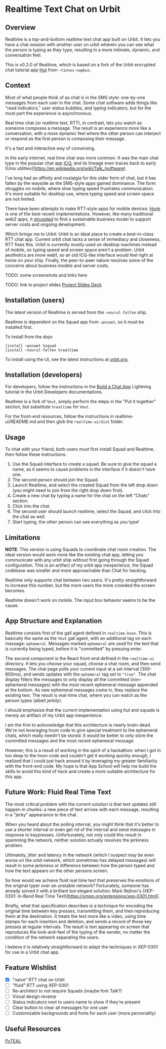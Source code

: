 # Realtime Text Chat on Urbit

## Overview

Realtime is a top-and-bottom realtime text chat app built on Urbit. It lets you have a chat session with another user on urbit wherein you can see what the person is typing as they type, resulting in a more intimate, dynamic, and conversation feel. 

This is v0.2.0 of Realtime, which is based on a fork of the Urbit encrypted chat tutorial app [Hut](https://github.com/urbit/docs-examples/tree/main/chat-app) from `~tinnus-napbus`. 

## Context

Most of what people think of as chat is in the SMS style: one-by-one messages from each user in the chat. Some chat software adds things like "read indicators," user status bubbles, and *typing* indicators, but for the most part the experience is asynchronous. 

Real time chat (or realtime text, RTT), in contrast, lets you watch as someone composes a message. The result is an experience more like a conversation, with a more dynamic feel where the other person can interject or respond as the first person is composing their message. 

It's a fast and interactive way of conversing. 

In the early internet, real time chat was more common. It was the main chat type in the popular chat app [ICQ](https://en.wikipedia.org/wiki/ICQ), and its lineage even traces back to early [Unix utilities](https://en.wikipedia.org/wiki/Talk_(software).

I've long had an affinity and nostalgia for this older form of chat, but it has fallen by the wayside as the SMS-style apps gained dominance. The form struggles on mobile, where slow typing speed frustrates communication. It's more suitable for desktop use, where typing speed and screen space are not limited. 

There have been attempts to make RTT-style apps for mobile devices: [Honk](https://honk.me) is one of the best recent implementations. However, like many traditional web2 apps, it [struggled](https://honk.me/sunset) to find a sustainable business model to support server costs and ongoing development. 

Which brings me to Urbit: Urbit is an ideal place to create a best-in-class RTT chat app. Current urbit chat lacks a sense of immediacy and closeness, RTT fixes this. Urbit is currently mostly used on desktop machines instead of mobile, so typing speed and screen space aren't a problem. Urbit aesthetics are more web1, so an old ICQ-like interface would feel right at home on your ship. Finally, the peer-to-peer nature resolves some of the concerns about business models and server costs.

TODO: some screenshots and links here

TODO: link to project slides 
[Project Slides Deck]()

## Installation (users)

The latest version of Realtime is served from the `~novrul-falfen` ship.

Realtime is dependent on the Squad app from `~pocwet`, so it must be installed first.

To install from the dojo: 
```
|install ~pocwet %squad
|install ~novrul-falfen %realtime
```

To install using the UI, see the latest instructions at [urbit.org](https://urbit.org/getting-started/installing-applications).

## Installation (developers)

For developers, follow the instructions in the [Build a Chat App](https://developers.urbit.org/guides/quickstart/chat-guide#put-it-together) Lightning tutorial in the Urbit Developers documentations. 

Realtime is a fork of `%hut`, simply perform the steps in the "Put it together" section, but substitute `%realtime` for `%hut`.

For the front-end resources, follow the instructions in realtime-ui/README.md and then glob the `realtime-ui/dist` folder. 

## Usage

To chat with your friend, both users must first install Squad and Realtime, then follow these instructions:

1. Use the Squad interface to create a squad. Be sure to give the squad a name, as it seems to cause problems in the interface if it doesn't have one. 
2. The second person should join the Squad. 
3. Launch Realtime, and select the created Squad from the left drop down (you might need to join from the right drop down first). 
4. Create a new chat by typing a name for the chat on the left "Chats" section.
5. Click into the chat.
6. The second user should launch realtime, select the Squad, and click into the chat as well.
7. Start typing, the other person can see everything as you type! 

## Limitations

**NOTE**: This version is using Squads to coordinate chat room creation. The ideal version would work more like the existing chat app, letting you communicate with any urbit ship without first going through the Squad configuration. This is an artifact of my urbit app inexperience, the Squad codebase was smaller and more approachable than Chat for hacking. 

Realtime only supports chat between two users. It's pretty straightforward to increase this number, but the more users the more crowded the screen becomes.

Realtime doesn't work on mobile. The input box behavior seems to be the cause.

## App Structure and Explanation

Realtime consists first of the gall agent defined in `realtime.hoon`. This is basically the same as the `%hut` gall agent, with an additional tag on each message: `ephemeral`. Messages marked `ephemeral` are used for the text that is currently being typed, before it is "committed" by pressing enter. 

The second component is the React front-end defined in the `realtime-ui` directory. It lets you choose your squad, choose a chat room, and then send messages. The chat page polls your current input at a set interval (300-800ms), and sends updates with the `ephemeral` tag set to `"true"`. The chat display filters the messages to only display all the committed (non-ephemeral messages) with the most recent ephemeral message appended at the bottom. As new ephemeral messages come in, they replace the existing text. The result is real-time chat, where you can watch as the person types (albeit jerkily). 

I should emphasize that the current implementation using hut and squads is merely an artifact of my Urbit app inexperience. 

I am the first to acknowledge that this architecture is nearly brain-dead. We're not leveraging hoon code to give special treatment to the ephemeral chats, which really needn't be stored. It would be better to only store the committed messages and the most recent ephemeral message. 

However, this is a result of working in the spirit of a hackathon: when I got in too deep to the hoon code and couldn't get it working quickly enough, I realized that I could just hack around it by leveraging my greater familiarity with the front-end code. My hope is that App School will help me build the skills to avoid this kind of hack and create a more suitable architecture for this app. 

## Future Work: Fluid Real Time Text

The most critical problem with the current solution is that text updates still happen in chunks: a new piece of text arrives with each message, resulting in a "jerky" appearance to the chat. 

When you heard about the polling interval, you might think that it's better to use a shorter interval or even get rid of the interval and send messages in response to keypresses. Unfortunately, not only could this result in spamming the network, neither solution actually resolves the jerkiness problem. 

Ultimately, jitter and latency in the network (which I suspect may be even worse on the urbit network, which sometimes has delayed messages) will result in some jerkiness or difference between how the person typed and how the text appears on the other persons screen. 

So how would we achieve fluid real time text that preserves the emotions of the original typer over an unstable network? Fortunately, someone has already solved it with a brilliant but elegant solution: Mark Rejhon's (XEP-0301: In-Band Real Time Text)[https://xmpp.org/extensions/xep-0301.html].

Briefly, what that specification describes is a technique for encoding the original time between key presses, transmitting them, and then reproducing them at the destination. It treats the text more like a video, using time stamps for each insertion and deletion, and sends a record of those key presses at regular intervals. The result is text appearing on screen that reproduces the look-and-feel of the typing of the sender, no matter the condition of the network separating the users. 

I believe it is relatively straightforward to adapt the techniques in XEP-0301 for use in a Urbit chat app. 

## Feature Wishlist 
- [X] "naive" RTT chat on Urbit 
- [ ] "fluid" RTT using XEP-0301
- [ ] Re-architect to not require Squads (maybe fork Talk?)
- [ ] Visual design revamp 
- [ ] Status indicators next to users name to show if they're present
- [ ] Clear button to clear all messages for one user
- [ ] Customizable backgrounds and fonts for each user (more personality)

## Useful Resources

[PyTEAL](https://pyteal.readthedocs.io/en/stable/index.html)
